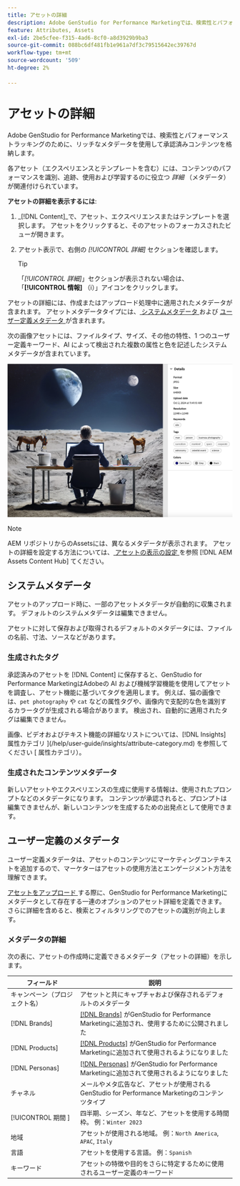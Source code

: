 ```yaml
---
title: アセットの詳細
description: Adobe GenStudio for Performance Marketingでは、検索性とパフォーマンストラッキングのために、リッチなメタデータを使用して承認済みコンテンツを格納します。
feature: Attributes, Assets
exl-id: 2be5cfee-f315-4ad6-8cf0-a8d3929b9ba3
source-git-commit: 088bc6df481fb1e961a7df3c79515642ec39767d
workflow-type: tm+mt
source-wordcount: '509'
ht-degree: 2%

---
```


# アセットの詳細

Adobe GenStudio for Performance Marketingでは、検索性とパフォーマンストラッキングのために、リッチなメタデータを使用して承認済みコンテンツを格納します。

各アセット（エクスペリエンスとテンプレートを含む）には、コンテンツのパフォーマンスを識別、追跡、使用および学習するのに役立つ _詳細_ （メタデータ）が関連付けられています。

**アセットの詳細を表示するには**:

1. _[!DNL Content]_で、アセット、エクスペリエンスまたはテンプレートを選択します。 アセットをクリックすると、そのアセットのフォーカスされたビューが開きます。

1. アセット表示で、右側の _[!UICONTROL 詳細]_ セクションを確認します。

   >[!TIP]
   >
   >「_[!UICONTROL 詳細]_」セクションが表示されない場合は、「**[!UICONTROL 情報]** （i）」アイコンをクリックします。

アセットの詳細には、作成またはアップロード処理中に適用されたメタデータが含まれます。 アセットメタデータタイプには、[ システムメタデータ ](#system-metadata) および [ ユーザー定義メタデータ ](#user-defined-metadata) が含まれます。

次の画像アセットには、ファイルタイプ、サイズ、その他の特性、1 つのユーザー定義キーワード、AI によって検出された複数の属性と色を記述したシステムメタデータが含まれています。

![ 複数のタグを持つアセットの詳細 ](/help/assets/content-asset-details.png)

>[!NOTE]
>
>AEM リポジトリからのAssetsには、異なるメタデータが表示されます。 アセットの詳細を設定する方法については、[ アセットの表示の設定 ](connect-aem-repo.md#step-4-configure-asset-visibility) を参照 [!DNL AEM Assets Content Hub] てください。

## システムメタデータ

アセットのアップロード時に、一部のアセットメタデータが自動的に収集されます。 デフォルトのシステムメタデータは編集できません。

アセットに対して保存および取得されるデフォルトのメタデータには、ファイルの名前、寸法、ソースなどがあります。

### 生成されたタグ

承認済みのアセットを [!DNL Content] に保存すると、GenStudio for Performance MarketingはAdobeの AI および機械学習機能を使用してアセットを調査し、アセット機能に基づいてタグを適用します。 例えば、猫の画像では、`pet photography` や `cat` などの属性タグや、画像内で支配的な色を識別するカラータグが生成される場合があります。 検出され、自動的に適用されたタグは編集できません。

画像、ビデオおよびテキスト機能の詳細なリストについては、[!DNL Insights] 属性カテゴリ ](/help/user-guide/insights/attribute-category.md) を参照してください [ 属性カテゴリ）。

### 生成されたコンテンツメタデータ

新しいアセットやエクスペリエンスの生成に使用する情報は、使用されたプロンプトなどのメタデータになります。 コンテンツが承認されると、プロンプトは編集できませんが、新しいコンテンツを生成するための出発点として使用できます。

## ユーザー定義のメタデータ

ユーザー定義メタデータは、アセットのコンテンツにマーケティングコンテキストを追加するので、マーケターはアセットの使用方法とエンゲージメント方法を理解できます。

[ アセットをアップロード ](/help/user-guide/content/manage-assets.md#add-assets) する際に、GenStudio for Performance Marketingにメタデータとして存在する一連のオプションのアセット詳細を定義できます。 さらに詳細を含めると、検索とフィルタリングでのアセットの識別が向上します。

### メタデータの詳細

次の表に、アセットの作成時に定義できるメタデータ（アセットの詳細）を示します。

| フィールド | 説明 |
| ------------- | ----------- |
| キャンペーン（プロジェクト名） | アセットと共にキャプチャおよび保存されるデフォルトのメタデータ |
| [!DNL Brands] | [[!DNL Brands]](/help/user-guide/guidelines/brands.md) がGenStudio for Performance Marketingに追加され、使用するために公開されました |
| [!DNL Products] | [[!DNL Products]](/help/user-guide/guidelines/products.md) がGenStudio for Performance Marketingに追加されて使用されるようになりました |
| [!DNL Personas] | [[!DNL Personas]](/help/user-guide/guidelines/personas.md) がGenStudio for Performance Marketingに追加されて使用されるようになりました |
| チャネル | メールやメタ広告など、アセットが使用されるGenStudio for Performance Marketingのコンテンツタイプ |
| [!UICONTROL  期間 ] | 四半期、シーズン、年など、アセットを使用する時間枠。 例：`Winter 2023` |
| 地域  | アセットが使用される地域。 例：`North America`, `APAC`, `Italy` |
| 言語 | アセットを使用する言語。 例：`Spanish` |
| キーワード | アセットの特徴や目的をさらに特定するために使用されるユーザー定義のキーワード |

<!-- ## History

Expand the _[!UICONTROL History]_ section to view a timeline of approvals and activity.

list other activity, show screenshot?
-->
